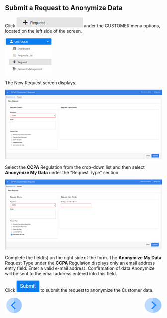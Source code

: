 ## Submit a Request to Anonymize Data

Click ![image](../images/Customer_Request.jpg) under the CUSTOMER menu options, located on the left side of the screen. 

<img src="../images/Customer_Request_LeftPanel.png" width="30%" height="30%">

The New Request screen displays.

![image](../images/Customer_Request_Landing.png)

Select the **CCPA** Regulation from the drop-down list and then select **Anonymize My Data** under the "Request Type" section.

![image](../images/05_1_Masking_AnonMyData.png)

Complete the field(s) on the right side of the form. The **Anonymize My Data** Request Type under the **CCPA** Regulation displays only an email address entry field. Enter a valid e-mail address. Confirmation of data Anonymize will be sent to the email address entered into this field.  

Click ![image](../images/ICON_Submit.png) to submit the request to anonymize the Customer data.



[![Previous](../images/Previous.png)]( 03_03_Anonymize_Login.md)[<img align="right" width="60" height="54" src="../images/Next.png">](03_05_Anonymize_Ensure_Request_Marked_Complete.md)
